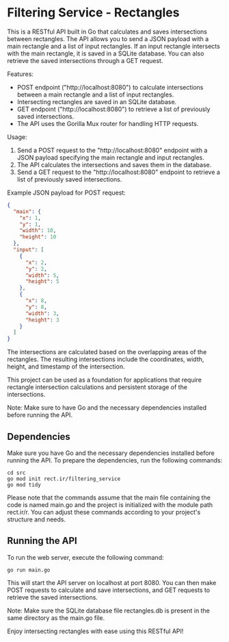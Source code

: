 # Filtering Service - Rectangles
This is a RESTful API built in Go that calculates and saves intersections between rectangles. The API allows you to send a JSON payload with a main rectangle and a list of input rectangles. If an input rectangle intersects with the main rectangle, it is saved in a SQLite database. You can also retrieve the saved intersections through a GET request.

Features:
- POST endpoint ("http://localhost:8080") to calculate intersections between a main rectangle and a list of input rectangles.
- Intersecting rectangles are saved in an SQLite database.
- GET endpoint ("http://localhost:8080") to retrieve a list of previously saved intersections.
- The API uses the Gorilla Mux router for handling HTTP requests.

Usage:
1. Send a POST request to the "http://localhost:8080" endpoint with a JSON payload specifying the main rectangle and input rectangles.
2. The API calculates the intersections and saves them in the database.
3. Send a GET request to the "http://localhost:8080" endpoint to retrieve a list of previously saved intersections.

Example JSON payload for POST request:
```json
{
  "main": {
    "x": 1,
    "y": 1,
    "width": 10,
    "height": 10
  },
  "input": [
    {
      "x": 2,
      "y": 2,
      "width": 5,
      "height": 5
    },
    {
      "x": 8,
      "y": 8,
      "width": 3,
      "height": 3
    }
  ]
}
```

The intersections are calculated based on the overlapping areas of the rectangles. The resulting intersections include the coordinates, width, height, and timestamp of the intersection.

This project can be used as a foundation for applications that require rectangle intersection calculations and persistent storage of the intersections.

Note: Make sure to have Go and the necessary dependencies installed before running the API.

## Dependencies
Make sure you have Go and the necessary dependencies installed before running the API. To prepare the dependencies, run the following commands:
```shell
cd src
go mod init rect.ir/filtering_service
go mod tidy
```
Please note that the commands assume that the main file containing the code is named main.go and the project is initialized with the module path rect.ir/r. You can adjust these commands according to your project's structure and needs.

## Running the API
To run the web server, execute the following command:
```shell
go run main.go
```
This will start the API server on localhost at port 8080. You can then make POST requests to calculate and save intersections, and GET requests to retrieve the saved intersections.

Note: Make sure the SQLite database file rectangles.db is present in the same directory as the main.go file.

Enjoy intersecting rectangles with ease using this RESTful API!